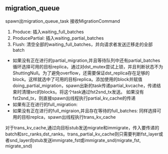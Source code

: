 ## migration_queue
spawn出migration_queue_task
接收MigrationCommand
1. Produce: 插入waiting_full_batches
2. ProducePartial: 插入waiting_partial_batches
3. Flush: 清空全部的waiting_full_batches，并向请求者发送迁移走的全部batch

* 如果没有正在进行的partial_migration,并且等待队列中还有partial_batches
循环选择可用的目标replica，通过对dst_mutex尝试上锁，并且判断状态不为ShuttingNull。为了避免overflow，还需要保证dst_replica存在足够的block。这样就选中了可用的目标replica。添加使用的block并赋值doing_partial_migration，spawn出新的task传递partial_kvcache，传递结束时清理src的blocks。将这个task通过fst2snd_tx发送。
如果没有fst2snd_tx，则直接spawn出线程执行partial_kv_cache的传递
* 如果有正在进行的full_migration:
* 如果没有正在进行的full_migraion,并且存在等待的full_batches:
同样选择可用的目标replca，spawn出线程执行trans_kv_cache


对于trans_kv_cache,通过向目标stub发送migrate和immigrate，传入要传递的batch和src_ranks,dst_ranks。trans_partial_kv_cache则只需要判断fst_layer或者snd_layer向stub发送immigrate_fst或immigrate_snd(migrate_fst, migrate_snd)
